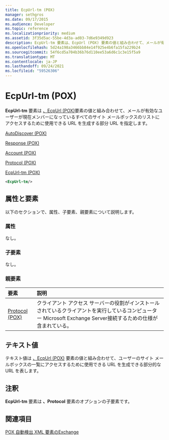 ```yaml
---
title: EcpUrl-tm (POX)
manager: sethgros
ms.date: 09/17/2015
ms.audience: Developer
ms.topic: reference
ms.localizationpriority: medium
ms.assetid: 3f35d5ac-55be-4d3a-ad03-7d6e9349d923
description: EcpUrl-tm 要素は、EcpUrl (POX) 要素の値と組み合わせて、メールが有効なユーザーが現在メンバーになっているすべてのサイト メールボックスのリストにアクセスするために使用できる URL を生成する部分 URL を指定します。
ms.openlocfilehash: 5d24a198a3466bb84e14f925e4b6fa15fa229b24
ms.sourcegitcommit: 54f6cd5a704b36b76d110ee53a6d6c1c3e15f5a9
ms.translationtype: MT
ms.contentlocale: ja-JP
ms.lasthandoff: 09/24/2021
ms.locfileid: "59526306"
---
```

# <a name="ecpurl-tm-pox"></a>EcpUrl-tm (POX)

**EcpUrl-tm** 要素は [、EcpUrl (POX)](ecpurl-pox.md)要素の値と組み合わせて、メールが有効なユーザーが現在メンバーになっているすべてのサイト メールボックスのリストにアクセスするために使用できる URL を生成する部分 URL を指定します。 
  
[AutoDiscover (POX)](autodiscover-pox.md)
  
[Response (POX)](response-pox.md)
  
[Account (POX)](account-pox.md)
  
[Protocol (POX)](protocol-pox.md)
  
[EcpUrl-tm (POX)](ecpurl-tm-pox.md)
  
```XML
<EcpUrl-tm/>
```

## <a name="attributes-and-elements"></a>属性と要素

以下のセクションで、属性、子要素、親要素について説明します。
  
### <a name="attributes"></a>属性

なし。
  
### <a name="child-elements"></a>子要素

なし。
  
### <a name="parent-elements"></a>親要素

|**要素**|**説明**|
|:-----|:-----|
|[Protocol (POX)](protocol-pox.md) <br/> |クライアント アクセス サーバーの役割がインストールされているクライアントを実行しているコンピューター Microsoft Exchange Server接続するための仕様が含まれている。  <br/> |
   
## <a name="text-value"></a>テキスト値

テキスト値は [、EcpUrl (POX)](ecpurl-pox.md) 要素の値と組み合わせて、ユーザーのサイト メールボックスの一覧にアクセスするために使用できる URL を生成できる部分的な URL を表します。 
  
## <a name="remarks"></a>注釈

**EcpUrl-tm** 要素は **、Protocol** 要素のオプションの子要素です。 
  
## <a name="see-also"></a>関連項目



[POX 自動検出 XML 要素のExchange](pox-autodiscover-xml-elements-for-exchange.md)

